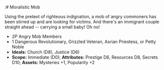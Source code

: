 :# Moralistic Mob

Using the pretext of righteous indignation, a mob of angry commoners has
been stirred up and are looking for victims. And there's an immigrant
couple straight ahead -- carrying a small baby! Oh no!

  - 2*P* Angry Mob Members
  - 1 Dangerous Revolutionary, Grizzled Veteran, Asrian Priestess, or
    Petty Noble
  - **Ideals:** Church (D8), Justice (D6)
  - **Scope:** Immediate (D0); **Attributes:** Prestige D6, Resources
    D8, Secrets D10; **Assets:** Mysteries +1, Popularity +2

